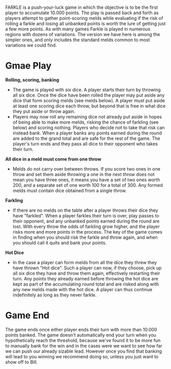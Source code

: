 FARKLE is a push-your-luck game in which the objective is to be the first player to accumulate 10.000 points. The play is passed back and forth as players attempt to gather point-scoring melds while evaluating if the risk of rolling a farkle and losing all unbanked points is worth the lure of getting just a few more points. As with many games Farkle is played in numerous regions with dozens of variations. The version we have here is among the simpler ones, and only includes the standard melds common to most variations we could find.
# Gmae Play #
**Rolling, scoring, banking**
  - The game is played with six dice. A player starts their turn by throwing all six dice. Once the dice have been rolled the player may put aside any dice that form scoring melds (see melds below). A player must put aside at least one scoring dice each throw, but beyond that is free in what dice they put aside or throw again.
  - Players may now roll any remaining dice not already put aside in hopes of being able to make more melds, risking the chance of farkling (see below) and scoring nothing. Players who decide not to take that risk can instead bank. When a player banks any points earned during the round are added to the grand total and are safe for the rest of the game. The player's turn ends and they pass all dice to their opponent who takes their turn.

**All dice in a meld must come from one throw**
  - Melds do not carry over between throws. If you score two ones in one throw and set them aside throwing a one in the next throw does not mean you have three ones, it means you have a set of two ones worth 200, and a separate set of one worth 100 for a total of 300. Any formed melds must contain dice obtained from a single throw.

**Farkling**
  - If there are no melds on the table after a player throws their dice they have "farkled". When a player farkles their turn is over, play passes to their opponent, and any unbanked points earned during the round are lost. With every throw the odds of farkling grow higher, and the player risks more and more points in the process. The key of the game comes in finding when you should risk the farkle and throw again, and when you should call it quits and bank your points.

**Hot Dice**
  - In the case a player can form melds from all the dice they threw they have thrown "Hot dice". Such a player can now, if they choose, pick up all six dice they have and throw them again, effectively restarting their turn. Any points they already earned before throwing the hot dice are kept as part of the accumulating round total and are risked along with any new melds made with the hot dice. A player can thus continue indefinitely as long as they never farkle.
# Game End #
The game ends once either player ends their turn with more than 10.000 points banked. The game doesn't automatically end your turn when you hypothetically reach the threshold, because we've found it to be more fun to manually bank for the win and in the cases were we want to see how far we can push our already sizable lead. However once you find that banking will lead to you winning we recommend doing so, unless you just want to show off to Bill.
